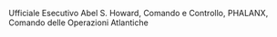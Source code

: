 Ufficiale Esecutivo Abel S. Howard, Comando e Controllo, PHALANX,
Comando delle Operazioni Atlantiche